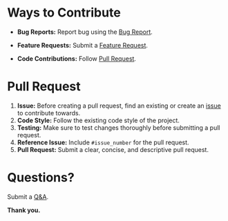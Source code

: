 # Ways to Contribute 
- **Bug Reports:** Report bug using the [Bug Report](https://github.com/cxdzc/TornAPIWrapper/issues/new/choose).

- **Feature Requests:** Submit a [Feature Request](https://github.com/cxdzc/TornAPIWrapper/issues/new/choose).

- **Code Contributions:** Follow [Pull Request](#pull-request).

# Pull Request
1. **Issue:** Before creating a pull request, find an existing or create an [issue](https://github.com/cxdzc/TornAPIWrapper/issues) to contribute towards.
2. **Code Style:** Follow the existing code style of the project.
3. **Testing:** Make sure to test changes thoroughly before submitting a pull request.
4. **Reference Issue:** Include `#issue_number` for the pull request.
5. **Pull Request:** Submit a clear, concise, and descriptive pull request.

# Questions?
Submit a [Q&A](https://github.com/cxdzc/TornAPIWrapper/discussions/new/choose).

**Thank you.**